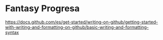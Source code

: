 # Fantasy Progresa
https://docs.github.com/es/get-started/writing-on-github/getting-started-with-writing-and-formatting-on-github/basic-writing-and-formatting-syntax
